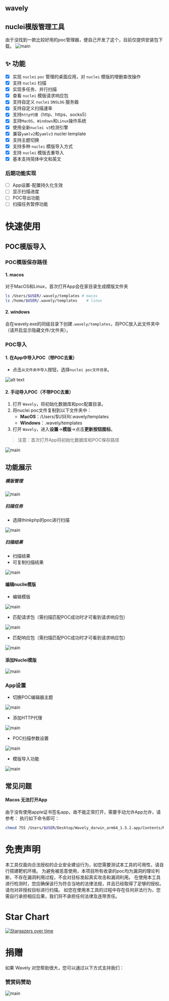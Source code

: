 ## wavely
## nuclei模版管理工具
由于没找到一款比较好用的poc管理器，便自己开发了这个，目前仅提供安装包下载。
![main](imgs/1.png)

## ✨ 功能
- [x] 实现 `nuclei` `poc` 管理的桌面应用，对 `nuclei` 模版的增删查改操作
- [x] 支持 `nuclei` 扫描
- [x] 实现多任务、并行扫描
- [x] 查看 `nuclei` 模版请求响应包
- [x] 支持自定义 `nuclei` `DNSLOG` 服务器
- [x] 支持自定义扫描速率
- [x] 支持`http代理`（http、https、socks5）
- [x] 支持`MacOS`、`Windows`和`Linux`操作系统
- [x] 使用全新`nuclei v3`检测引擎
- [x] 兼容`yamlv2`和`yamlv3` nuclei template
- [x] 支持主题切换
- [x] 支持多种 `nuclei` 模版导入方式
- [x] 支持 `nuclei` 模版去重导入
- [x] 基本支持简体中文和英文

### 后期功能实现

- [ ] App设置-配置持久化生效
- [ ] 显示扫描进度
- [ ] POC导出功能
- [ ] 扫描任务暂停功能

# 快速使用

## POC模版导入

### POC模版保存路径
#### 1. macos
对于MacOS和Linux，首次打开App会在家目录生成模版文件夹
``` bash
ls /Users/$USER/.wavely/templates # macos
ls /home/$USER/.wavely/templates    # linux
```
#### 2. windows
会在wavely.exe的同级目录下创建`.wavely/templates`，将POC放入此文件夹中（请开启显示隐藏文件/文件夹）。


### POC导入
#### 1. 在App中导入POC（带POC去重）
- 点击`从文件夹中导入`按钮，选择`nuclei poc文件目录`。

![alt text](imgs/14.png)

#### 2. 手动导入POC（不带POC去重）
1. 打开 `Wavely`，将初始化数据库和poc配置目录。
2. 将nuclei poc文件复制到以下文件夹中：
    - **MacOS**：/Users/$USER/.wavely/templates
    - **Windows**：.wavely/templates
3. 打开 `Wavely`，进入**设置**->**模版**->点击**更新按钮图标**。

> 注意：首次打开App将初始化数据库和POC保存路径

![main](imgs/13.png)


## 功能展示
##### 模版管理

![main](imgs/1.png)
##### 扫描任务
- 选择thinkphp的poc进行扫描

![main](imgs/2.png)
##### 扫描结果
- 扫描结果
- 可复制扫描结果

![main](imgs/3.png)


####  编辑nuclie模版
- 编辑模版

![main](imgs/8.png)

- 匹配请求包（需扫描匹配POC成功时才可看到请求响应包）

![main](imgs/9.png)

- 匹配响应包（需扫描匹配POC成功时才可看到请求响应包）

![main](imgs/10.png)

#### 添加Nuclei模版
![main](imgs/11.png)

### App设置
- 切换POC编辑器主题

![main](imgs/4.png)

- 添加HTTP代理

![main](imgs/5.png)

- POC扫描参数设置

![main](imgs/6.png)

- 模版导入功能

![main](imgs/7.png)

## 常见问题
####  Macos 无法打开App
由于没有使用apple证书签名app，故不能正常打开，需要手动允许App允许，请参考：
执行如下命令即可：
``` bash
chmod 755 /Users/$USER/Desktop/Wavely_darwin_arm64_1.5.2.app/Contents/MacOS/Wavely
```

# 免责声明
本工具仅面向合法授权的企业安全建设行为，如您需要测试本工具的可用性，请自行搭建靶机环境。 为避免被恶意使用，本项目所有收录的poc均为漏洞的理论判断，不存在漏洞利用过程，不会对目标发起真实攻击和漏洞利用。 在使用本工具进行检测时，您应确保该行为符合当地的法律法规，并且已经取得了足够的授权。请勿对非授权目标进行扫描。 如您在使用本工具的过程中存在任何非法行为，您需自行承担相应后果，我们将不承担任何法律及连带责任。

# Star Chart
[![Stargazers over time](https://starchart.cc/perlh/wavely.svg?variant=adaptive)](https://starchart.cc/perlh/wavely)

# 捐赠
如果 Wavely 对您帮助很大，您可以通过以下方式支持我们：

### 赞赏码赞助
![main](imgs/sponsor.jpg)